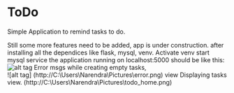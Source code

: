 ToDo
====

Simple Application to remind tasks to do.

Still some more features need to be added, app is under construction.
after installing all the dependices like flask, mysql, venv. Activate venv start mysql service the application running on
localhost:5000 should be like this:
![alt tag](http://C:\Users\Narendra\Pictures\todo_home.png)
Error msgs while creating empty tasks,  
![alt tag] (http://C:\Users\Narendra\Pictures\error.png)
view Displaying tasks view. 
(http://C:\Users\Narendra\Pictures\todo_home.png)
